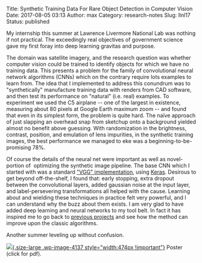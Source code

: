 Title: Synthetic Training Data For Rare Object Detection in Computer Vision
Date: 2017-08-05 03:13
Author: max
Category: research-notes
Slug: llnl17
Status: published

My internship this summer at Lawrence Livermore National Lab was nothing if not practical. The exceedingly real objectives of government science gave my first foray into deep learning gravitas and purpose.

The domain was satellite imagery, and the research question was whether computer vision could be trained to identify objects for which we have no training data. This presents a problem for the family of convolutional neural network algorithms (CNNs) which on the contrary require lots examples to learn from. The idea that I implemented to address this conundrum was to "synthetically" manufacture training data with renders from CAD software, and then test its performance on "natural" (i.e. real) examples. To experiment we used the C5 airplane -- one of the largest in existence, measuring about 80 pixels at Google Earth maximum zoom -- and found that even in its simplest form, the problem is quite hard. The naïve approach of just slapping an overhead snap from sketchup onto a background yielded almost no benefit above guessing. With randomization in the brightness, contrast, position, and emulation of lens impurities, in the synthetic training images, the best performance we managed to eke was a beginning-to-be-promising 78%.

Of course the details of the neural net were important as well as novel-portion of  optimizing the synthetic image pipeline. The base CNN which I started with was a standard ["VGG" implementation](https://arxiv.org/pdf/1409.1556.pdf), using [Keras](https://keras.io). Desirous to get beyond off-the-shelf, I found that: early stopping, extra dropout between the convolutional layers, added gaussian noise at the input layer, and label-persevering transformations all helped with the cause. Learning about and wielding these techniques in practice felt very powerful, and I can understand why the buzz about them exists. I am very glad to have added deep learning and neural networks to my tool belt. In fact it has inspired me to go back to [previous projects](http://notconfusing.com/machine-learning-in-3rd-grade/) and see how the method can improve upon the classic algorithms.

Another summer leveling up without confusion.

[![]({static}/images/uploads/2017/08/Selection_050.png){.size-large .wp-image-4137 style="width:474px !important"}](http://notconfusing.com/images/Synth-Train-Poster_v3.pdf) Poster (click for pdf).
